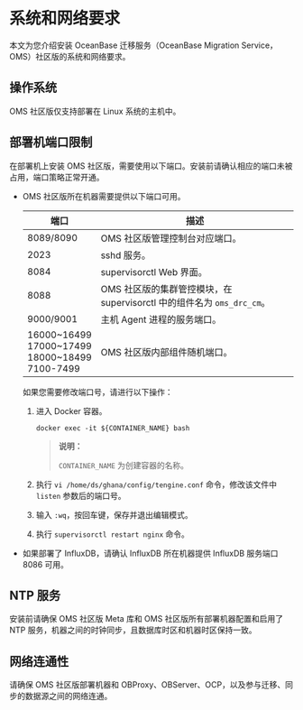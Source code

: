 # 系统和网络要求

本文为您介绍安装 OceanBase 迁移服务（OceanBase Migration Service，OMS）社区版的系统和网络要求。

## 操作系统

OMS 社区版仅支持部署在 Linux 系统的主机中。

## 部署机端口限制

在部署机上安装 OMS 社区版，需要使用以下端口。安装前请确认相应的端口未被占用，端口策略正常开通。

* OMS 社区版所在机器需要提供以下端口可用。

    |                                                端口                                                 |                        描述                        |
    |---------------------------------------------------------------------------------------------------|--------------------------------------------------|
    | 8089/8090                                                                                         | OMS 社区版管理控制台对应端口。                                   |
    | 2023                                                                                              | sshd 服务。                                         |
    | 8084                                                                                              | supervisorctl Web 界面。                            |
    | 8088                                                                                              | OMS 社区版的集群管控模块，在 supervisorctl 中的组件名为 `oms_drc_cm`。 |
    | 9000/9001                                                                                         | 主机 Agent 进程的服务端口。                                |
    | 16000\~16499 <br>17000\~17499 <br> 18000\~18499  <br>7100-7499 | OMS 社区版内部组件随机端口。                                    |

    如果您需要修改端口号，请进行以下操作：
  
    1. 进入 Docker 容器。

        ```shell
        docker exec -it ${CONTAINER_NAME} bash
        ```

        >**说明：**
        >
        >`CONTAINER_NAME` 为创建容器的名称。

    2. 执行 `vi /home/ds/ghana/config/tengine.conf` 命令，修改该文件中 `listen` 参数后的端口号。

    3. 输入 `:wq`，按回车键，保存并退出编辑模式。

    4. 执行 `supervisorctl restart nginx` 命令。

* 如果部署了 InfluxDB，请确认 InfluxDB 所在机器提供 InfluxDB 服务端口 8086 可用。

## NTP 服务

安装前请确保 OMS 社区版 Meta 库和 OMS 社区版所有部署机器配置和启用了 NTP 服务，机器之间的时钟同步，且数据库时区和机器时区保持一致。

## 网络连通性

请确保 OMS 社区版部署机器和 OBProxy、OBServer、OCP，以及参与迁移、同步的数据源之间的网络连通。
